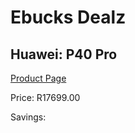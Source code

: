
# Ebucks Dealz
## Huawei: P40 Pro
[Product Page](https://www.ebucks.com/web/shop/productSelected.do?prodId=1063772991&catId=714947548)

Price: R17699.00

Savings: 


	